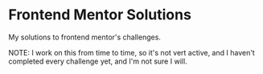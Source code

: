 # Frontend Mentor Solutions
My solutions to frontend mentor's challenges. 

NOTE: I work on this from time to time, so it's not vert active, and I haven't completed every challenge yet, and I'm not sure I will.
